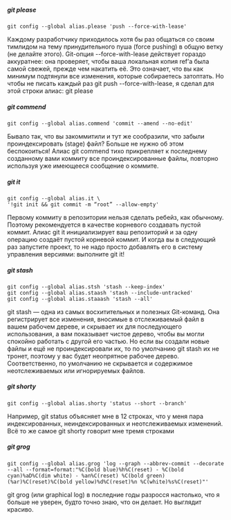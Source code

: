##### git please

```
git config --global alias.please 'push --force-with-lease'
```

Каждому разработчику приходилось хотя бы раз общаться со своим тимлидом на тему принудительного пуша (force pushing) в общую ветку (не делайте этого).
Git-опция --force-with-lease действует гораздо аккуратнее: она проверяет, чтобы ваша локальная копия ref’а была самой свежей, 
прежде чем накатить её. Это означает, что вы как минимум подтянули все изменения, которые собираетесь затоптать. 
Но чтобы не писать каждый раз git push --force-with-lease, я сделал для этой строки алиас: git please

##### git commend
```
git config --global alias.commend 'commit --amend --no-edit'
```
Бывало так, что вы закоммитили и тут же сообразили, что забыли проиндексировать (stage) файл? Больше не нужно об этом беспокоиться! Алиас git commend тихо прикрепляет к последнему созданному вами коммиту все проиндексированные файлы, 
повторно используя уже имеющееся сообщение о коммите. 

##### git it
```
git config --global alias.it \
'!git init && git commit -m “root” --allow-empty'
```
Первому коммиту в репозитории нельзя сделать ребейз, как обычному. Поэтому рекомендуется в качестве корневого создавать пустой коммит. Алиас git it инициализирует ваш репозиторий и за одну операцию создаёт пустой корневой коммит. И когда вы в следующий раз запустите проект, 
то не надо просто добавлять его в систему управления версиями: выполните git it!

##### git stash
```
git config --global alias.stsh 'stash --keep-index'
git config --global alias.staash 'stash --include-untracked'
git config --global alias.staaash 'stash --all'
```
git stash — одна из самых восхитительных и полезных Git-команд. Она регистрирует все изменения, вносимые в отслеживаемый файл в вашем рабочем дереве, 
и скрывает их для последующего использования, а вам показывает чистое дерево, чтобы вы могли спокойно работать с другой его частью. Но если вы создали новые файлы и ещё не проиндексировали их, то по умолчанию git stash их не тронет, поэтому у вас будет неопрятное рабочее дерево. 
Соответственно, по умолчанию не скрывается и содержимое неотслеживаемых или игнорируемых файлов.

##### git shorty
```
git config --global alias.shorty 'status --short --branch'
```
Например, git status объясняет мне в 12 строках, что у меня пара индексированных, неиндексированных и неотслеживаемых изменений.
Всё то же самое git shorty говорит мне тремя строками

##### git grog
```
git config --global alias.grog 'log --graph --abbrev-commit --decorate --all --format=format:"%C(bold blue)%h%C(reset) - %C(bold cyan)%aD%C(dim white) - %an%C(reset) %C(bold green)(%ar)%C(reset)%C(bold yellow)%d%C(reset)%n %C(white)%s%C(reset)"'
```
git grog (или graphical log) в последние годы разросся настолько, что я больше не уверен, будто точно знаю, что он делает. Но выглядит красиво.

